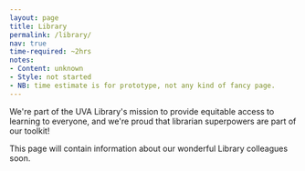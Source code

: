 ```yaml
---
layout: page
title: Library
permalink: /library/
nav: true
time-required: ~2hrs
notes:
- Content: unknown
- Style: not started
- NB: time estimate is for prototype, not any kind of fancy page.
---
```


We're part of the UVA Library's mission to provide equitable access to learning to everyone, and we're proud that librarian superpowers are part of our toolkit!

This page will contain information about our wonderful Library colleagues soon.